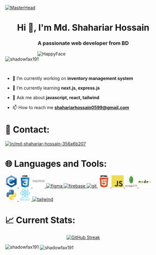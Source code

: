 [![MasterHead](https://repository-images.githubusercontent.com/588181932/e36ec678-7984-4cdd-8e4c-a3932772ff8e)]()
<h1 align="center">Hi 👋, I'm Md. Shahariar Hossain</h1>
<h3 align="center">A passionate web developer from BD</h3>
<img align="right" src="https://cdn.dribbble.com/users/603800/screenshots/4569474/dribbble-code.gif" alt="HappyFace" width="400" >

<p align="left"> <img src="https://komarev.com/ghpvc/?username=shadowfax191&label=Profile%20views&color=0e75b6&style=flat" alt="shadowfax191" /> </p>

<p align="left"> <a href="https://twitter.com/" target="blank"><img src="https://img.shields.io/twitter/follow/?logo=twitter&style=for-the-badge" alt="" /></a> </p>

- 🔭 I’m currently working on **inventory management system**

- 🌱 I’m currently learning **next.js, express.js**

- 💬 Ask me about **javascript, react, tailwind**

- 📫 How to reach me **shahariarhossain0599@gmail.com**


# 📧 Contact:
<p align="left">
<a href="https://linkedin.com/in/in/md-shahariar-hossain-356a6b207" target="blank"><img align="center" src="https://raw.githubusercontent.com/rahuldkjain/github-profile-readme-generator/master/src/images/icons/Social/linked-in-alt.svg" alt="in/md-shahariar-hossain-356a6b207" height="30" width="40" /></a>
</p>

# 🌐 Languages and Tools:
<p align="left"> <a href="https://www.cprogramming.com/" target="_blank" rel="noreferrer"> <img src="https://raw.githubusercontent.com/devicons/devicon/master/icons/c/c-original.svg" alt="c" width="40" height="40"/> </a> <a href="https://www.w3schools.com/css/" target="_blank" rel="noreferrer"> <img src="https://raw.githubusercontent.com/devicons/devicon/master/icons/css3/css3-original-wordmark.svg" alt="css3" width="40" height="40"/> </a> <a href="https://expressjs.com" target="_blank" rel="noreferrer"> <img src="https://raw.githubusercontent.com/devicons/devicon/master/icons/express/express-original-wordmark.svg" alt="express" width="40" height="40"/> </a> <a href="https://www.figma.com/" target="_blank" rel="noreferrer"> <img src="https://www.vectorlogo.zone/logos/figma/figma-icon.svg" alt="figma" width="40" height="40"/> </a> <a href="https://firebase.google.com/" target="_blank" rel="noreferrer"> <img src="https://www.vectorlogo.zone/logos/firebase/firebase-icon.svg" alt="firebase" width="40" height="40"/> </a> <a href="https://git-scm.com/" target="_blank" rel="noreferrer"> <img src="https://www.vectorlogo.zone/logos/git-scm/git-scm-icon.svg" alt="git" width="40" height="40"/> </a> <a href="https://www.w3.org/html/" target="_blank" rel="noreferrer"> <img src="https://raw.githubusercontent.com/devicons/devicon/master/icons/html5/html5-original-wordmark.svg" alt="html5" width="40" height="40"/> </a> <a href="https://developer.mozilla.org/en-US/docs/Web/JavaScript" target="_blank" rel="noreferrer"> <img src="https://raw.githubusercontent.com/devicons/devicon/master/icons/javascript/javascript-original.svg" alt="javascript" width="40" height="40"/> </a> <a href="https://www.mongodb.com/" target="_blank" rel="noreferrer"> <img src="https://raw.githubusercontent.com/devicons/devicon/master/icons/mongodb/mongodb-original-wordmark.svg" alt="mongodb" width="40" height="40"/> </a> <a href="https://nodejs.org" target="_blank" rel="noreferrer"> <img src="https://raw.githubusercontent.com/devicons/devicon/master/icons/nodejs/nodejs-original-wordmark.svg" alt="nodejs" width="40" height="40"/> </a> <a href="https://www.python.org" target="_blank" rel="noreferrer"> <img src="https://raw.githubusercontent.com/devicons/devicon/master/icons/python/python-original.svg" alt="python" width="40" height="40"/> </a> <a href="https://reactjs.org/" target="_blank" rel="noreferrer"> <img src="https://raw.githubusercontent.com/devicons/devicon/master/icons/react/react-original-wordmark.svg" alt="react" width="40" height="40"/> </a> <a href="https://tailwindcss.com/" target="_blank" rel="noreferrer"> <img src="https://www.vectorlogo.zone/logos/tailwindcss/tailwindcss-icon.svg" alt="tailwind" width="40" height="40"/> </a> </p>

# 📈 Current Stats:
<div align="center">
  <a href="https://git.io/streak-stats">
    <img src="https://github-readme-streak-stats.herokuapp.com?user=shadowfax191&theme=transparent&hide_border=true&card_width=500" alt="GitHub Streak" />
  </a>
</div>

<p><img align="left" src="https://github-readme-stats.vercel.app/api/top-langs?username=shadowfax191&show_icons=true&locale=en&layout=compact" alt="shadowfax191" /></p>

<p>&nbsp;<img align="center" src="https://github-readme-stats.vercel.app/api?username=shadowfax191&show_icons=true&locale=en" alt="shadowfax191" /></p>


